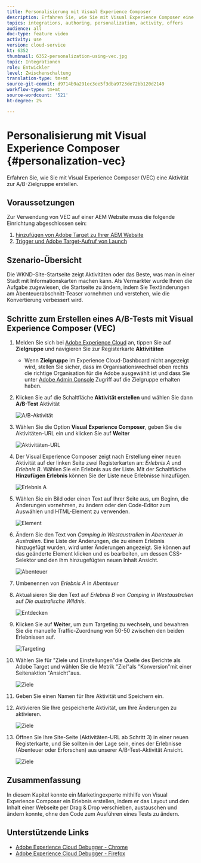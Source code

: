 ```yaml
---
title: Personalisierung mit Visual Experience Composer
description: Erfahren Sie, wie Sie mit Visual Experience Composer eine Adobe Target-Aktivität erstellen.
topics: integrations, authoring, personalization, activity, offers
audience: all
doc-type: feature video
activity: use
version: cloud-service
kt: 6352
thumbnail: 6352-personalization-using-vec.jpg
topic: Integrationen
role: Entwickler
level: Zwischenschaltung
translation-type: tm+mt
source-git-commit: d9714b9a291ec3ee5f3dba9723de72bb120d2149
workflow-type: tm+mt
source-wordcount: '521'
ht-degree: 2%

---
```



# Personalisierung mit Visual Experience Composer {#personalization-vec}

Erfahren Sie, wie Sie mit Visual Experience Composer (VEC) eine Aktivität zur A/B-Zielgruppe erstellen.

## Voraussetzungen

Zur Verwendung von VEC auf einer AEM Website muss die folgende Einrichtung abgeschlossen sein:

1. [hinzufügen von Adobe Target zu Ihrer AEM Website](./add-target-launch-extension.md)
1. [Trigger und Adobe Target-Aufruf von Launch](./load-and-fire-target.md)

## Szenario-Übersicht

Die WKND-Site-Startseite zeigt Aktivitäten oder das Beste, was man in einer Stadt mit Informationskarten machen kann. Als Vermarkter wurde Ihnen die Aufgabe zugewiesen, die Startseite zu ändern, indem Sie Textänderungen am Abenteuerabschnitt-Teaser vornehmen und verstehen, wie die Konvertierung verbessert wird.

## Schritte zum Erstellen eines A/B-Tests mit Visual Experience Composer (VEC)

1. Melden Sie sich bei [Adobe Experience Cloud](https://experience.adobe.com/) an, tippen Sie auf __Zielgruppe__ und navigieren Sie zur Registerkarte __Aktivitäten__

   + Wenn __Zielgruppe__ im Experience Cloud-Dashboard nicht angezeigt wird, stellen Sie sicher, dass im Organisationswechsel oben rechts die richtige Organisation für die Adobe ausgewählt ist und dass Sie unter [Adobe Admin Console](https://adminconsole.adobe.com/) Zugriff auf die Zielgruppe erhalten haben.

1. Klicken Sie auf die Schaltfläche **Aktivität erstellen** und wählen Sie dann **A/B-Test** Aktivität

   ![A/B-Aktivität](assets/ab-target-activity.png)

1. Wählen Sie die Option **Visual Experience Composer**, geben Sie die Aktivitäten-URL ein und klicken Sie auf **Weiter**

   ![Aktivitäten-URL](assets/ab-test-url.png)

1. Der Visual Experience Composer zeigt nach Erstellung einer neuen Aktivität auf der linken Seite zwei Registerkarten an: *Erlebnis A* und *Erlebnis B*. Wählen Sie ein Erlebnis aus der Liste. Mit der Schaltfläche **Hinzufügen Erlebnis** können Sie der Liste neue Erlebnisse hinzufügen.

   ![Erlebnis A](assets/experience.png)

1. Wählen Sie ein Bild oder einen Text auf Ihrer Seite aus, um Beginn, die Änderungen vornehmen, zu ändern oder den Code-Editor zum Auswählen und HTML-Element zu verwenden.

   ![Element](assets/select-element.png)

1. Ändern Sie den Text von *Camping in Westaustralien* in *Abenteuer in Australien*. Eine Liste der Änderungen, die zu einem Erlebnis hinzugefügt wurden, wird unter Änderungen angezeigt. Sie können auf das geänderte Element klicken und es bearbeiten, um dessen CSS-Selektor und den ihm hinzugefügten neuen Inhalt Ansicht.

   ![Abenteuer](assets/adventures.png)

1. Umbenennen von *Erlebnis A* in *Abenteuer*
1. Aktualisieren Sie den Text auf *Erlebnis B* von *Camping in Westaustralien* auf *Die australische Wildnis*.

   ![Entdecken](assets/explore.png)

1. Klicken Sie auf **Weiter**, um zum Targeting zu wechseln, und bewahren Sie die manuelle Traffic-Zuordnung von 50-50 zwischen den beiden Erlebnissen auf.

   ![Targeting](assets/targeting.png)

1. Wählen Sie für &quot;Ziele und Einstellungen&quot;die Quelle des Berichte als Adobe Target und wählen Sie die Metrik &quot;Ziel&quot;als &quot;Konversion&quot;mit einer Seitenaktion &quot;Ansicht&quot;aus.

   ![Ziele](assets/goals.png)

1. Geben Sie einen Namen für Ihre Aktivität und Speichern ein.
1. Aktivieren Sie Ihre gespeicherte Aktivität, um Ihre Änderungen zu aktivieren.

   ![Ziele](assets/activate.png)

1. Öffnen Sie Ihre Site-Seite (Aktivitäten-URL ab Schritt 3) in einer neuen Registerkarte, und Sie sollten in der Lage sein, eines der Erlebnisse (Abenteuer oder Erforschen) aus unserer A/B-Test-Aktivität Ansicht.

   ![Ziele](assets/publish.png)

## Zusammenfassung

In diesem Kapitel konnte ein Marketingexperte mithilfe von Visual Experience Composer ein Erlebnis erstellen, indem er das Layout und den Inhalt einer Webseite per Drag &amp; Drop verschieben, austauschen und ändern konnte, ohne den Code zum Ausführen eines Tests zu ändern.

## Unterstützende Links

+ [Adobe Experience Cloud Debugger - Chrome](https://chrome.google.com/webstore/detail/adobe-experience-cloud-de/ocdmogmohccmeicdhlhhgepeaijenapj)
+ [Adobe Experience Cloud Debugger - Firefox](https://addons.mozilla.org/en-US/firefox/addon/adobe-experience-platform-dbg/)
